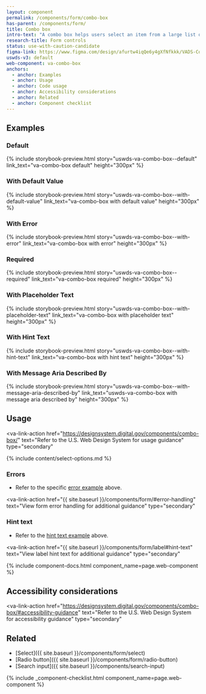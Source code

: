 ```yaml
---
layout: component
permalink: /components/form/combo-box
has-parent: /components/form/
title: Combo box
intro-text: "A combo box helps users select an item from a large list of options."
research-title: Form controls
status: use-with-caution-candidate
figma-link: https://www.figma.com/design/afurtw4iqQe6y4gXfNfkkk/VADS-Component-Library?node-id=19200-2377
uswds-v3: default
web-component: va-combo-box
anchors:
  - anchor: Examples
  - anchor: Usage
  - anchor: Code usage
  - anchor: Accessibility considerations
  - anchor: Related
  - anchor: Component checklist
---
```


## Examples

### Default

{% include storybook-preview.html story="uswds-va-combo-box--default" link_text="va-combo-box default" height="300px" %}

### With Default Value

{% include storybook-preview.html story="uswds-va-combo-box--with-default-value" link_text="va-combo-box with default value" height="300px" %}

### With Error

{% include storybook-preview.html story="uswds-va-combo-box--with-error" link_text="va-combo-box with error" height="300px" %}

### Required

{% include storybook-preview.html story="uswds-va-combo-box--required" link_text="va-combo-box required" height="300px" %}

### With Placeholder Text

{% include storybook-preview.html story="uswds-va-combo-box--with-placeholder-text" link_text="va-combo-box with placeholder text" height="300px" %}

### With Hint Text

{% include storybook-preview.html story="uswds-va-combo-box--with-hint-text" link_text="va-combo-box with hint text" height="300px" %}

### With Message Aria Described By

{% include storybook-preview.html story="uswds-va-combo-box--with-message-aria-described-by" link_text="uswds-va-combo-box with message aria described by" height="300px" %}

## Usage

<va-link-action
  href="https://designsystem.digital.gov/components/combo-box/"
  text="Refer to the U.S. Web Design System for usage guidance"
  type="secondary"
></va-link-action>

{% include content/select-options.md %}

### Errors

* Refer to the specific [error example](#with-error) above.

<va-link-action
  href="{{ site.baseurl }}/components/form/#error-handling"
  text="View form error handling for additional guidance"
  type="secondary"
></va-link-action>

### Hint text

* Refer to the [hint text example](#with-hint-text) above.

<va-link-action
  href="{{ site.baseurl }}/components/form/label#hint-text"
  text="View label hint text for additional guidance"
  type="secondary"
></va-link-action>

{% include component-docs.html component_name=page.web-component %}

## Accessibility considerations

<va-link-action
  href="https://designsystem.digital.gov/components/combo-box/#accessibility-guidance"
  text="Refer to the U.S. Web Design System for accessibility guidance"
  type="secondary"
></va-link-action>

## Related

* [Select]({{ site.baseurl }}/components/form/select)
* [Radio button]({{ site.baseurl }}/components/form/radio-button)
* [Search input]({{ site.baseurl }}/components/search-input)

{% include _component-checklist.html component_name=page.web-component %}